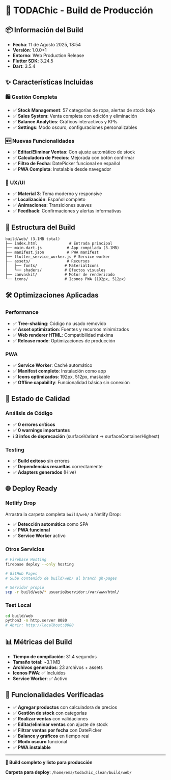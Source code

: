 # 🚀 TODAChic - Build de Producción

## 📦 **Información del Build**

- **Fecha**: 11 de Agosto 2025, 18:54
- **Versión**: 1.0.0+1
- **Entorno**: Web Production Release
- **Flutter SDK**: 3.24.5
- **Dart**: 3.5.4

## ✨ **Características Incluidas**

### 🛍️ **Gestión Completa**
- ✅ **Stock Management**: 57 categorías de ropa, alertas de stock bajo
- ✅ **Sales System**: Venta completa con edición y eliminación
- ✅ **Balance Analytics**: Gráficos interactivos y KPIs
- ✅ **Settings**: Modo oscuro, configuraciones personalizables

### 🆕 **Nuevas Funcionalidades**
- ✅ **Editar/Eliminar Ventas**: Con ajuste automático de stock
- ✅ **Calculadora de Precios**: Mejorada con botón confirmar
- ✅ **Filtro de Fecha**: DatePicker funcional en español
- ✅ **PWA Completa**: Instalable desde navegador

### 🎨 **UX/UI**
- ✅ **Material 3**: Tema moderno y responsive
- ✅ **Localización**: Español completo
- ✅ **Animaciones**: Transiciones suaves
- ✅ **Feedback**: Confirmaciones y alertas informativas

## 📁 **Estructura del Build**

```
build/web/ (3.1MB total)
├── index.html              # Entrada principal
├── main.dart.js           # App compilada (3.1MB)
├── manifest.json          # PWA manifest
├── flutter_service_worker.js # Service worker
├── assets/                # Recursos
│   ├── fonts/            # MaterialIcons
│   └── shaders/          # Efectos visuales
├── canvaskit/            # Motor de renderizado
└── icons/                # Iconos PWA (192px, 512px)
```

## 🛠️ **Optimizaciones Aplicadas**

### **Performance**
- ✅ **Tree-shaking**: Código no usado removido
- ✅ **Asset optimization**: Fuentes y recursos minimizados  
- ✅ **Web renderer HTML**: Compatibilidad máxima
- ✅ **Release mode**: Optimizaciones de producción

### **PWA**
- ✅ **Service Worker**: Caché automático
- ✅ **Manifest completo**: Instalación como app
- ✅ **Icons optimizados**: 192px, 512px, maskable
- ✅ **Offline capability**: Funcionalidad básica sin conexión

## 🚦 **Estado de Calidad**

### **Análisis de Código**
- ✅ **0 errores críticos**
- ✅ **0 warnings importantes** 
- ℹ️ **3 infos de deprecación** (surfaceVariant → surfaceContainerHighest)

### **Testing**
- ✅ **Build exitoso** sin errores
- ✅ **Dependencias resueltas** correctamente
- ✅ **Adapters generados** (Hive)

## 🌐 **Deploy Ready**

### **Netlify Drop**
Arrastra la carpeta completa `build/web/` a Netlify Drop:
- ✅ **Detección automática** como SPA
- ✅ **PWA funcional** 
- ✅ **Service Worker** activo

### **Otros Servicios**
```bash
# Firebase Hosting
firebase deploy --only hosting

# GitHub Pages  
# Sube contenido de build/web/ al branch gh-pages

# Servidor propio
scp -r build/web/* usuario@servidor:/var/www/html/
```

### **Test Local**
```bash
cd build/web
python3 -m http.server 8080
# Abrir: http://localhost:8080
```

## 📊 **Métricas del Build**

- **Tiempo de compilación**: 31.4 segundos
- **Tamaño total**: ~3.1 MB
- **Archivos generados**: 23 archivos + assets
- **Iconos PWA**: ✅ Incluidos
- **Service Worker**: ✅ Activo

## 🎯 **Funcionalidades Verificadas**

- ✅ **Agregar productos** con calculadora de precios
- ✅ **Gestión de stock** con categorías
- ✅ **Realizar ventas** con validaciones
- ✅ **Editar/eliminar ventas** con ajuste de stock
- ✅ **Filtrar ventas por fecha** con DatePicker
- ✅ **Balance y gráficos** en tiempo real
- ✅ **Modo oscuro** funcional
- ✅ **PWA instalable**

---

**🚀 Build completo y listo para producción**

**Carpeta para deploy**: `/home/ema/todachic_clean/build/web/`